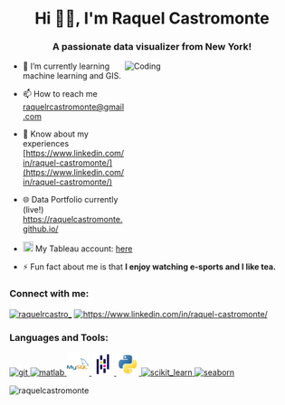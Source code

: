 <h1 align="center">Hi 👋🏽, I'm Raquel Castromonte</h1>
<h3 align="center">A passionate data visualizer from New York!</h3>
<img align="right" alt="Coding" width ="300" height="300" iframe src = "https://media4.giphy.com/media/xUOxfbAOLZmR356YgM/giphy.gif?cid=ecf05e47hp9k9fcgmstm6ce19zpyo02onrnbc062k9kdowsr&rid=giphy.gif&ct=g" >

- 🌱 I’m currently learning machine learning and GIS.

- 📫 How to reach me raquelrcastromonte@gmail.com

- 📄 Know about my experiences [https://www.linkedin.com/in/raquel-castromonte/](https://www.linkedin.com/in/raquel-castromonte/)

- 🌐 Data Portfolio currently (live!) https://raquelcastromonte.github.io/

- <img src = "https://th.bing.com/th/id/R.67a1900b17b570676a2ee70551b54186?rik=GXPP3%2fTJDU1TSQ&pid=ImgRaw&r=0" atl = "tableau" width = "18" height = "18"> My Tableau account: [here](https://public.tableau.com/app/profile/raquel.castromonte5615)

- ⚡ Fun fact about me is that **I enjoy watching e-sports and I like tea.**

<h3 align="left">Connect with me:</h3>
<p align="left">
<a href="https://twitter.com/raquelrcastro_" target="blank"><img align="center" src="https://raw.githubusercontent.com/rahuldkjain/github-profile-readme-generator/master/src/images/icons/Social/twitter.svg" alt="raquelrcastro_" height="30" width="40" /></a>
<a href="https://linkedin.com/in/https://www.linkedin.com/in/raquel-castromonte/" target="blank"><img align="center" src="https://raw.githubusercontent.com/rahuldkjain/github-profile-readme-generator/master/src/images/icons/Social/linked-in-alt.svg" alt="https://www.linkedin.com/in/raquel-castromonte/" height="30" width="40" /></a>
</p>

<h3 align="left">Languages and Tools:</h3>
<p align="left"> <a href="https://git-scm.com/" target="_blank" rel="noreferrer"> <img src="https://www.vectorlogo.zone/logos/git-scm/git-scm-icon.svg" alt="git" width="40" height="40"/> </a> <a href="https://www.mathworks.com/" target="_blank" rel="noreferrer"> <img src="https://upload.wikimedia.org/wikipedia/commons/2/21/Matlab_Logo.png" alt="matlab" width="40" height="40"/> </a> <a href="https://www.mysql.com/" target="_blank" rel="noreferrer"> <img src="https://raw.githubusercontent.com/devicons/devicon/master/icons/mysql/mysql-original-wordmark.svg" alt="mysql" width="40" height="40"/> </a> <a href="https://pandas.pydata.org/" target="_blank" rel="noreferrer"> <img src="https://raw.githubusercontent.com/devicons/devicon/2ae2a900d2f041da66e950e4d48052658d850630/icons/pandas/pandas-original.svg" alt="pandas" width="40" height="40"/> </a> <a href="https://www.python.org" target="_blank" rel="noreferrer"> <img src="https://raw.githubusercontent.com/devicons/devicon/master/icons/python/python-original.svg" alt="python" width="40" height="40"/> </a> <a href="https://scikit-learn.org/" target="_blank" rel="noreferrer"> <img src="https://upload.wikimedia.org/wikipedia/commons/0/05/Scikit_learn_logo_small.svg" alt="scikit_learn" width="40" height="40"/> </a> <a href="https://seaborn.pydata.org/" target="_blank" rel="noreferrer"> <img src="https://seaborn.pydata.org/_images/logo-mark-lightbg.svg" alt="seaborn" width="40" height="40"/> </a> </p>

<p><img align="center" src="https://github-readme-stats.vercel.app/api/top-langs?username=raquelcastromonte&show_icons=true&locale=en&layout=compact" alt="raquelcastromonte" /></p>
